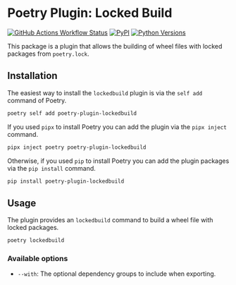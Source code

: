 # Poetry Plugin: Locked Build

[![GitHub Actions Workflow Status](https://img.shields.io/github/actions/workflow/status/thesnapdragon/poetry-plugin-lockedbuild/main.yml?logo=github)](https://github.com/thesnapdragon/poetry-plugin-lockedbuild/actions/workflows/main.yml)
[![PyPI](https://img.shields.io/pypi/v/poetry-plugin-lockedbuild.svg)](https://pypi.org/project/poetry-plugin-lockedbuild/)
[![Python Versions](https://img.shields.io/pypi/pyversions/poetry-plugin-lockedbuild)](https://pypi.org/project/poetry-plugin-lockedbuild/)

This package is a plugin that allows the building of wheel files with locked packages from `poetry.lock`.

## Installation

The easiest way to install the `lockedbuild` plugin is via the `self add` command of Poetry.

```bash
poetry self add poetry-plugin-lockedbuild
```

If you used `pipx` to install Poetry you can add the plugin via the `pipx inject` command.

```bash
pipx inject poetry poetry-plugin-lockedbuild
```

Otherwise, if you used `pip` to install Poetry you can add the plugin packages via the `pip install` command.

```bash
pip install poetry-plugin-lockedbuild
```


## Usage

The plugin provides an `lockedbuild` command to build a wheel file with locked packages.

```bash
poetry lockedbuild
```

### Available options

* `--with`: The optional dependency groups to include when exporting.
